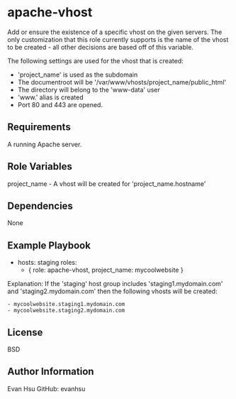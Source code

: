 apache-vhost
=========

Add or ensure the existence of a specific vhost on the given servers.
The only customization that this role currently supports is the name 
of the vhost to be created - all other decisions are based off of this
variable.

The following settings are used for the vhost that is created:

- 'project_name' is used as the subdomain
- The documentroot will be '/var/www/vhosts/project_name/public_html'
- The directory will belong to the 'www-data' user
- 'www.' alias is created
- Port 80 and 443 are opened.


Requirements
------------
A running Apache server.


Role Variables
--------------
project_name	- A vhost will be created for 'project_name.hostname'


Dependencies
------------
None


Example Playbook
----------------

- hosts: staging
  roles:
  - { role: apache-vhost, project_name: mycoolwebsite }

Explanation:
If the 'staging' host group includes 'staging1.mydomain.com' and 'staging2.mydomain.com'
then the following vhosts will be created:

	- mycoolwebsite.staging1.mydomain.com
	- mycoolwebsite.staging2.mydomain.com


License
-------
BSD


Author Information
------------------
Evan Hsu
GitHub: evanhsu

